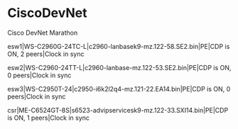 # CiscoDevNet
Cisco DevNet Marathon

esw1|WS-C2960G-24TC-L|c2960-lanbasek9-mz.122-58.SE2.bin|PE|CDP is ON, 2 peers|Clock in sync

esw2|WS-C2960-24TT-L|c2960-lanbase-mz.122-53.SE2.bin|PE|CDP is ON, 0 peers|Clock in sync

esw3|WS-C2950T-24|c2950-i6k2l2q4-mz.121-22.EA14.bin|PE|CDP is ON, 0 peers|Clock in sync

csr|ME-C6524GT-8S|s6523-advipservicesk9-mz.122-33.SXI14.bin|PE|CDP is ON, 1 peers|Clock in sync

